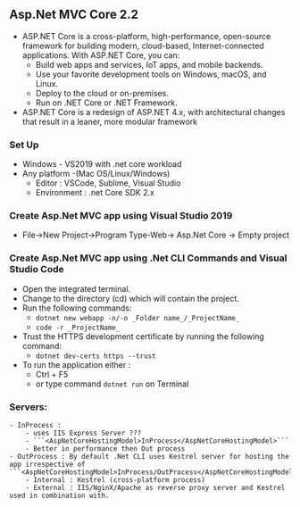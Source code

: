 ## Asp.Net MVC Core 2.2
- ASP.NET Core is a cross-platform, high-performance, open-source framework for building modern, cloud-based, Internet-connected applications. With ASP.NET Core, you can:
    - Build web apps and services, IoT apps, and mobile backends.
    - Use your favorite development tools on Windows, macOS, and Linux.
    - Deploy to the cloud or on-premises.
    - Run on .NET Core or .NET Framework.
- ASP.NET Core is a redesign of ASP.NET 4.x, with architectural changes that result in a leaner, more modular framework

### Set Up 
- Windows - VS2019 with .net core workload
- Any platform -(Mac OS/Linux/Windows)
    - Editor : VSCode, Sublime, Visual Studio
    - Environment : .net Core SDK 2.x

### Create Asp.Net MVC app using Visual Studio 2019
- File->New Project->Program Type-Web-> Asp.Net Core -> Empty project

### Create Asp.Net MVC app using .Net CLI Commands and Visual Studio Code 
- Open the integrated terminal.
- Change to the directory (cd) which will contain the project.
- Run the following commands:
    - ```dotnet new webapp -n/-o _Folder name_/_ProjectName_```
    - ```code -r _ProjectName_```
- Trust the HTTPS development certificate by running the following command:
    - ```dotnet dev-certs https --trust```
- To run the application either :
    - Ctrl + F5
    - or type command ```dotnet run``` on Terminal
### Servers:
    - InProcess : 
        - uses IIS Express Server ???
        - ```<AspNetCoreHostingModel>InProcess</AspNetCoreHostingModel>```
        - Better in performance then Out process 
    - OutProcess : By default .Net CLI uses Kestrel server for hosting the app irrespective of ```<AspNetCoreHostingModel>InProcess/OutProcess</AspNetCoreHostingModel>```
        - Internal : Kestrel (cross-platform process)
        - External : IIS/NginX/Apache as reverse proxy server and Kestrel used in combination with.
